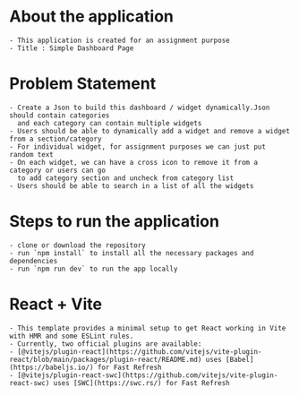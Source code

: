 # About the application
    - This application is created for an assignment purpose
    - Title : Simple Dashboard Page

# Problem Statement
    - Create a Json to build this dashboard / widget dynamically.Json should contain categories
      and each category can contain multiple widgets
    - Users should be able to dynamically add a widget and remove a widget from a section/category
    - For individual widget, for assignment purposes we can just put random text
    - On each widget, we can have a cross icon to remove it from a category or users can go
      to add category section and uncheck from category list
    - Users should be able to search in a list of all the widgets

# Steps to run the application
    - clone or download the repository
    - run `npm install` to install all the necessary packages and dependencies
    - run `npm run dev` to run the app locally

# React + Vite
    - This template provides a minimal setup to get React working in Vite with HMR and some ESLint rules.
    - Currently, two official plugins are available:
    - [@vitejs/plugin-react](https://github.com/vitejs/vite-plugin-react/blob/main/packages/plugin-react/README.md) uses [Babel](https://babeljs.io/) for Fast Refresh
    - [@vitejs/plugin-react-swc](https://github.com/vitejs/vite-plugin-react-swc) uses [SWC](https://swc.rs/) for Fast Refresh
